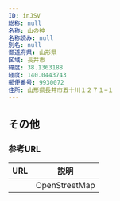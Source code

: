 ```yaml
---
ID: inJSV
総称: null
名称: 山の神
名称読み: null
別名: null
都道府県: 山形県
区域: 長井市
緯度: 38.1363188
経度: 140.0443743
郵便番号: 9930072
住所: 山形県長井市五十川１２７１−１
---
```


## その他

### 参考URL

| URL | 説明          |
| --- | ------------- |
|     | OpenStreetMap |
